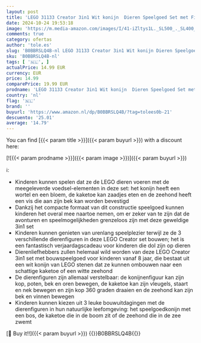 ```yaml
---
layout: post
title: 'LEGO 31133 Creator 3in1 Wit konijn  Dieren Speelgoed Set met Figuren van een Konijntje  Zeehond en Kaketoe  Stenen Constructie Speelgoed voor Kinderen vanaf 8 Jaar'
date: 2024-10-24 19:53:18
image: 'https://m.media-amazon.com/images/I/41-iZltys1L._SL500_._SL400_.jpg'
comments: true
category: ofertas
author: 'tole.es'
slug: 'B0BBRSLQ4B-nl LEGO 31133 Creator 3in1 Wit konijn Dieren Speelgoed Set...'
sku: 'B0BBRSLQ4B-nl'
tags: [ '🇳🇱', ]
actualPrice: 14.99 EUR
currency: EUR
price: 14.99
comparePrice: 19.99 EUR
prodname: 'LEGO 31133 Creator 3in1 Wit konijn  Dieren Speelgoed Set met Figuren van een Konijntje  Zeehond en Kaketoe  Stenen Constructie Speelgoed voor Kinderen vanaf 8 Jaar'
country: 'nl'
flag: '🇳🇱'
brand: ''
buyurl: 'https://www.amazon.nl/dp/B0BBRSLQ4B/?tag=tolees0b-21'
descuento: '25.01'
average: '14.79'
---
```


You can find [{{< param title >}}]({{< param buyurl >}}) with a discount here:

[![{{< param prodname >}}]({{< param image >}})]({{< param buyurl >}})

ℹ️:

- Kinderen kunnen spelen dat ze de LEGO dieren voeren met de meegeleverde voedsel-elementen in deze set: het konijn heeft een wortel en een bloem, de kaketoe kan zaadjes eten en de zeehond heeft een vis die aan zijn bek kan worden bevestigd
- Dankzij het compacte formaat van dit constructie speelgoed kunnen kinderen het overal mee naartoe nemen, om er zeker van te zijn dat de avonturen en speelmogelijkheden grenzeloos zijn met deze geweldige 3in1 set
- Kinderen kunnen genieten van urenlang speelplezier terwijl ze de 3 verschillende dierenfiguren in deze LEGO Creator set bouwen; het is een fantastisch verjaardagscadeau voor kinderen die dol zijn op dieren
- Dierenliefhebbers zullen helemaal wild worden van deze LEGO Creator 3in1 set met bouwspeelgoed voor kinderen vanaf 8 jaar, die bestaat uit een wit konijn van LEGO stenen dat ze kunnen ombouwen naar een schattige kaketoe of een witte zeehond
- De dierenfiguren zijn allemaal verstelbaar: de konijnenfiguur kan zijn kop, poten, bek en oren bewegen, de kaketoe kan zijn vleugels, staart en nek bewegen en zijn kop 360 graden draaien en de zeehond kan zijn bek en vinnen bewegen
- Kinderen kunnen kiezen uit 3 leuke bouwuitdagingen met de dierenfiguren in hun natuurlijke leefomgeving: het speelgoedkonijn met een bos, de kaketoe die in de boom zit of de zeehond die in de zee zwemt

[🛒 Buy it!!]({{< param buyurl >}})
{{<world>}}B0BBRSLQ4B{{</world>}}
